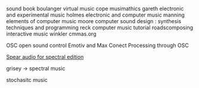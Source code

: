 sound book boulanger
virtual music cope
musimathics gareth
electronic and experimental music holmes
electronic and computer music manning
elements of computer music moore
computer sound design :  synthesis techniques and programming  reck
computer music tutorial roadscomposing interactive music winkler
cmmas.org

OSC open sound control
Emotiv and Max
Conect Processing through OSC


[Spear audio for spectral edition](http://www.klingbeil.com/spear/)


grisey -> spectral music

stochasitc music
